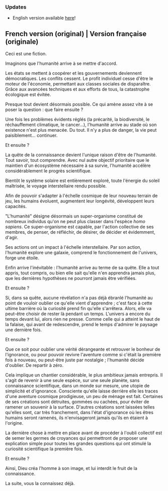### Updates

- English version available [here](/English.md)!

## French version (original) | Version française (originale)

Ceci est une fiction.

Imaginons que l'humanité arrive à se mettre d'accord.

Les états se mettent à coopérer et les gouvernements deviennent démocratiques. Les conflits cessent.
Le profit individuel cesse d'être le moteur de l'économie, permettant aux classes sociales de disparaître.
Grâce aux avancées techniques et aux efforts de tous, la catastrophe écologique est évitée.

Presque tout devient désormais possible. Ce qui amène assez vite à se poser la question : que faire ensuite ?

Une fois les problèmes évidents réglés (la précarité, la biodiversité, le réchauffement climatique, le cancer...),
 l'humanité arrive au stade où son existence n'est plus menacée. Du tout.
Il n'y a plus de danger, la vie peut paisiblement... continuer.

Et ensuite ?

La quête de la connaissance devient l'unique raison d'être de l'humanité. Tout savoir, tout comprendre.
Avec nul autre objectif prioritaire que le maintien d'un écosystème nécessaire à sa survie,
 l'humanité accélère considérablement le progrès scientifique.

Bientôt le système solaire est entièrement exploré, toute l'énergie du soleil maîtrisée, le voyage interstellaire
 rendu possible.

Afin de pouvoir s'adapter à l'échelle cosmique de leur nouveau terrain de jeu, les humains évoluent,
 augmentent leur longévité, développent leurs capacités.

"L'humanité" désigne désormais un super-organisme constitué de nombreux individus qu'on ne peut plus classer dans
 l'espèce *homo sapiens*. Ce super-organisme est capable, par l'action collective de ses membres, de penser,
 de réfléchir, de désirer, de décider et évidemment, d'agir.

Ses actions ont un impact à l'échelle interstellaire. Par son action, l'humanité explore une galaxie,
 comprend le fonctionnement de l'univers, forge une étoile.

Enfin arrive l'inévitable : l'humanité arrive au terme de sa quête. Elle a tout appris, tout compris, ou bien
 elle sait qu'elle n'en apprendra jamais plus, que les dernières hypothèses ne pourront jamais être vérifiées.

Et ensuite ?

Si, dans sa quête, aucune révélation n'a pas déjà ébranlé l'humanité au point de vouloir oublier ce qu'elle vient
 d'apprendre ; c'est face à cette ultime barrière où la curiosité prend fin qu'elle s'arrêtera.
Alors, elle va peut-être choisir de rester là pendant un temps. L'univers a encore du temps devant lui,
 alors rien ne presse. Comme celle qui a atteint le haut de la falaise, qui avant de redescendre, prend le temps
  d'admirer le paysage une dernière fois.

Et ensuite ?

Que ce soit pour oublier une vérité dérangeante et retrouver le bonheur de l'ignorance, ou pour pouvoir revivre
 l'aventure comme si c'était la première fois à nouveau, ou peut-être juste par nostalgie ; l'humanité décide
 d'oublier. De repartir à zéro.

Cela implique un chantier considérable, le plus ambitieux jamais entrepris. Il s'agit de revenir à une seule espèce,
 sur une seule planète, sans connaissance scientifique, dans un monde sur mesure, une utopie de simplicité et d'ignorance.
Consciente qu'elle laisse derrière elle les traces d'une aventure cosmique prodigieuse, un peu de ménage est fait.
Certaines de ses créations sont détruites, gommées ou cachées, pour éviter de ramener un souvenir à la surface.
D'autres créations sont laissées telles qu'elles sont, car très franchement, dans l'état d'ignorance où les êtres
 humains seront ramenés, ils n'envisageront jamais qu'ils en étaient à l'origine.

La dernière chose à mettre en place avant de procéder à l'oubli collectif est de semer les germes de croyances qui
 permettront de proposer une explication simple pour toutes les grandes questions qui ont stimulé la curiosité scientifique
 la première fois.

Et ensuite ?

Ainsi, Dieu créa l'homme à son image, et lui interdit le fruit de la connaissance.

La suite, vous la connaissez déjà.
